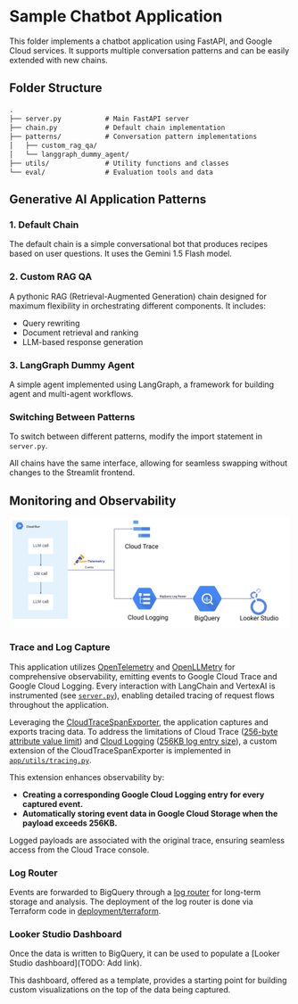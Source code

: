 # Sample Chatbot Application

This folder implements a chatbot application using FastAPI, and Google Cloud services. It supports multiple conversation patterns and can be easily extended with new chains.

## Folder Structure

```
.
├── server.py           # Main FastAPI server
├── chain.py            # Default chain implementation
├── patterns/           # Conversation pattern implementations
│   ├── custom_rag_qa/
│   └── langgraph_dummy_agent/
├── utils/              # Utility functions and classes
└── eval/               # Evaluation tools and data
```
## Generative AI Application Patterns

### 1. Default Chain

The default chain is a simple conversational bot that produces recipes based on user questions. It uses the Gemini 1.5 Flash model.

### 2. Custom RAG QA

A pythonic RAG (Retrieval-Augmented Generation) chain designed for maximum flexibility in orchestrating different components. It includes:

- Query rewriting
- Document retrieval and ranking
- LLM-based response generation

### 3. LangGraph Dummy Agent

A simple agent implemented using LangGraph, a framework for building agent and multi-agent workflows.

### Switching Between Patterns

To switch between different patterns, modify the import statement in `server.py`.

All chains have the same interface, allowing for seamless swapping without changes to the Streamlit frontend.


## Monitoring and Observability

![monitoring_flow](../images/monitoring_flow.png)

### Trace and Log Capture

This application utilizes [OpenTelemetry](https://opentelemetry.io/) and [OpenLLMetry](https://github.com/traceloop/openllmetry) for comprehensive observability, emitting events to Google Cloud Trace and Google Cloud Logging. Every interaction with LangChain and VertexAI is instrumented (see [`server.py`](server.py)), enabling detailed tracing of request flows throughout the application.

Leveraging the [CloudTraceSpanExporter](https://cloud.google.com/python/docs/reference/spanner/latest/opentelemetry-tracing), the application captures and exports tracing data. To address the  limitations of Cloud Trace ([256-byte attribute value limit](https://cloud.google.com/trace/docs/quotas#limits_on_spans)) and [Cloud Logging](https://cloud.google.com/logging/quotas) ([256KB log entry size](https://cloud.google.com/logging/quotas)), a custom extension of the CloudTraceSpanExporter is implemented in [`app/utils/tracing.py`](app/utils/tracing.py).

This extension enhances observability by:

* **Creating a corresponding Google Cloud Logging entry for every captured event.** 
* **Automatically storing event data in Google Cloud Storage when the payload exceeds 256KB.** 

Logged payloads are associated with the original trace, ensuring seamless access from the Cloud Trace console.

### Log Router

Events are  forwarded to BigQuery through a [log router](https://cloud.google.com/logging/docs/routing/overview) for long-term storage and analysis. The deployment of the log router is done via Terraform code in [deployment/terraform](../deployment/terraform).

### Looker Studio Dashboard

Once the data is written to BigQuery, it can be used to populate a [Looker Studio dashboard](TODO: Add link). 

This dashboard, offered as a template, provides a starting point for building custom visualizations on the top of the data being captured.








